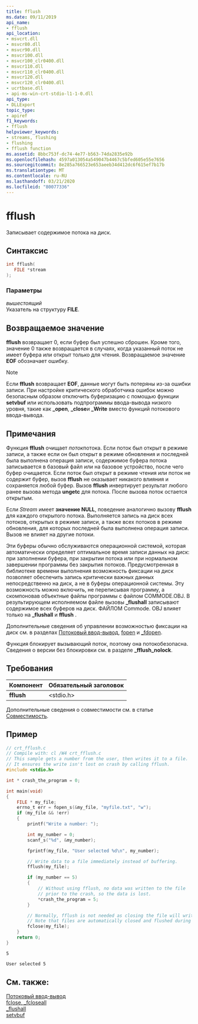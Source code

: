 ```yaml
---
title: fflush
ms.date: 09/11/2019
api_name:
- fflush
api_location:
- msvcrt.dll
- msvcr80.dll
- msvcr90.dll
- msvcr100.dll
- msvcr100_clr0400.dll
- msvcr110.dll
- msvcr110_clr0400.dll
- msvcr120.dll
- msvcr120_clr0400.dll
- ucrtbase.dll
- api-ms-win-crt-stdio-l1-1-0.dll
api_type:
- DLLExport
topic_type:
- apiref
f1_keywords:
- fflush
helpviewer_keywords:
- streams, flushing
- flushing
- fflush function
ms.assetid: 8bbc753f-dc74-4e77-b563-74da2835e92b
ms.openlocfilehash: 4597a013054a549047b4467c5bfed605e55e7656
ms.sourcegitcommit: 8e285a766523e653aeeb34d412dc6f615ef7b17b
ms.translationtype: MT
ms.contentlocale: ru-RU
ms.lasthandoff: 03/21/2020
ms.locfileid: "80077336"
---
```

# <a name="fflush"></a>fflush

Записывает содержимое потока на диск.

## <a name="syntax"></a>Синтаксис

```C
int fflush(
   FILE *stream
);
```

### <a name="parameters"></a>Параметры

*вышестоящий*<br/>
Указатель на структуру **FILE**.

## <a name="return-value"></a>Возвращаемое значение

**fflush** возвращает 0, если буфер был успешно сброшен. Кроме того, значение 0 также возвращается в случаях, когда указанный поток не имеет буфера или открыт только для чтения. Возвращаемое значение **EOF** обозначает ошибку.

> [!NOTE]
> Если **fflush** возвращает **EOF**, данные могут быть потеряны из-за ошибки записи. При настройке критического обработчика ошибок можно безопасным образом отключить буферизацию с помощью функции **setvbuf** или использовать подпрограммы ввода-вывода низкого уровня, такие как **_open**, **_close**и **_Write** вместо функций потокового ввода-вывода.

## <a name="remarks"></a>Примечания

Функция **fflush** очищает *поток*потока. Если поток был открыт в режиме записи, а также если он был открыт в режиме обновления и последней была выполнена операция записи, содержимое буфера потока записывается в базовый файл или на базовое устройство, после чего буфер очищается. Если поток был открыт в режиме чтения или поток не содержит буфер, вызов **fflush** не оказывает никакого влияния и сохраняется любой буфер. Вызов **fflush** инвертирует результат любого ранее вызова метода **ungetc** для потока. После вызова поток остается открытым.

Если *Stream* имеет **значение NULL**, поведение аналогично вызову **fflush** для каждого открытого потока. Выполняется запись на диск всех потоков, открытых в режиме записи, а также всех потоков в режиме обновления, для которых последней была выполнена операция записи. Вызов не влияет на другие потоки.

Эти буферы обычно обслуживаются операционной системой, которая автоматически определяет оптимальное время записи данных на диск: при заполнении буфера, при закрытии потока или при нормальном завершении программы без закрытия потоков. Предусмотренная в библиотеке времени выполнения возможность фиксации на диск позволяет обеспечить запись критически важных данных непосредственно на диск, а не в буферы операционной системы. Эту возможность можно включить, не переписывая программу, а скомпоновав объектные файлы программы с файлом COMMODE.OBJ. В результирующем исполняемом файле вызовы **_flushall** записывают содержимое всех буферов на диск. ФАЙЛОМ Commode. OBJ влияет только на **_flushall** и **fflush** .

Дополнительные сведения об управлении возможностью фиксации на диск см. в разделах [Потоковый ввод-вывод](../../c-runtime-library/stream-i-o.md), [fopen](fopen-wfopen.md) и [_fdopen](fdopen-wfdopen.md).

Функция блокирует вызывающий поток, поэтому она потокобезопасна. Сведения о версии без блокировки см. в разделе **_fflush_nolock**.

## <a name="requirements"></a>Требования

|Компонент|Обязательный заголовок|
|--------------|---------------------|
|**fflush**|\<stdio.h>|

Дополнительные сведения о совместимости см. в статье [Совместимость](../../c-runtime-library/compatibility.md).

## <a name="example"></a>Пример

```C
// crt_fflush.c
// Compile with: cl /W4 crt_fflush.c
// This sample gets a number from the user, then writes it to a file.
// It ensures the write isn't lost on crash by calling fflush.
#include <stdio.h>

int * crash_the_program = 0;

int main(void)
{
    FILE * my_file;
    errno_t err = fopen_s(&my_file, "myfile.txt", "w");
    if (my_file && !err)
    {
        printf("Write a number: ");

        int my_number = 0;
        scanf_s("%d", &my_number);

        fprintf(my_file, "User selected %d\n", my_number);

        // Write data to a file immediately instead of buffering.
        fflush(my_file);

        if (my_number == 5)
        {
            // Without using fflush, no data was written to the file
            // prior to the crash, so the data is lost.
            *crash_the_program = 5;
        }

        // Normally, fflush is not needed as closing the file will write the buffer.
        // Note that files are automatically closed and flushed during normal termination.
        fclose(my_file);
    }
    return 0;
}
```

```Input
5
```

```myfile.txt
User selected 5
```

## <a name="see-also"></a>См. также:

[Потоковый ввод-вывод](../../c-runtime-library/stream-i-o.md)<br/>
[fclose, _fcloseall](fclose-fcloseall.md)<br/>
[_flushall](flushall.md)<br/>
[setvbuf](setvbuf.md)<br/>
